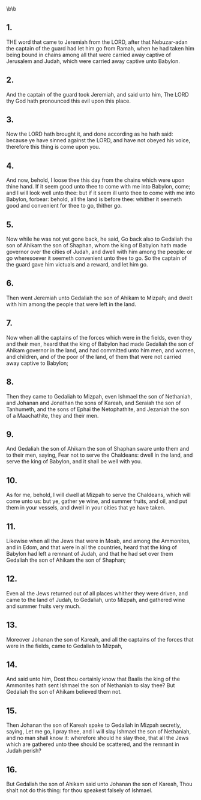 \b\b
## 1.
THE word that came to Jeremiah from the LORD, after that Nebuzar-adan the captain of the guard had let him go from Ramah, when he had taken him being bound in chains among all that were carried away captive of Jerusalem and Judah, which were carried away captive unto Babylon.
## 2.
And the captain of the guard took Jeremiah, and said unto him, The LORD thy God hath pronounced this evil upon this place.
## 3.
Now the LORD hath brought it, and done according as he hath said: because ye have sinned against the LORD, and have not obeyed his voice, therefore this thing is come upon you.
## 4.
And now, behold, I loose thee this day from the chains which were upon thine hand.  If it seem good unto thee to come with me into Babylon, come; and I will look well unto thee: but if it seem ill unto thee to come with me into Babylon, forbear: behold, all the land is before thee: whither it seemeth good and convenient for thee to go, thither go.
## 5.
Now while he was not yet gone back, he said, Go back also to Gedaliah the son of Ahikam the son of Shaphan, whom the king of Babylon hath made governor over the cities of Judah, and dwell with him among the people: or go wheresoever it seemeth convenient unto thee to go.  So the captain of the guard gave him victuals and a reward, and let him go.
## 6.
Then went Jeremiah unto Gedaliah the son of Ahikam to Mizpah; and dwelt with him among the people that were left in the land.
## 7.
Now when all the captains of the forces which were in the fields, even they and their men, heard that the king of Babylon had made Gedaliah the son of Ahikam governor in the land, and had committed unto him men, and women, and children, and of the poor of the land, of them that were not carried away captive to Babylon;
## 8.
Then they came to Gedaliah to Mizpah, even Ishmael the son of Nethaniah, and Johanan and Jonathan the sons of Kareah, and Seraiah the son of Tanhumeth, and the sons of Ephai the Netophathite, and Jezaniah the son of a Maachathite, they and their men.
## 9.
And Gedaliah the son of Ahikam the son of Shaphan sware unto them and to their men, saying, Fear not to serve the Chaldeans: dwell in the land, and serve the king of Babylon, and it shall be well with you.
## 10.
As for me, behold, I will dwell at Mizpah to serve the Chaldeans, which will come unto us: but ye, gather ye wine, and summer fruits, and oil, and put them in your vessels, and dwell in your cities that ye have taken.
## 11.
Likewise when all the Jews that were in Moab, and among the Ammonites, and in Edom, and that were in all the countries, heard that the king of Babylon had left a remnant of Judah, and that he had set over them Gedaliah the son of Ahikam the son of Shaphan;
## 12.
Even all the Jews returned out of all places whither they were driven, and came to the land of Judah, to Gedaliah, unto Mizpah, and gathered wine and summer fruits very much.
## 13.
Moreover Johanan the son of Kareah, and all the captains of the forces that were in the fields, came to Gedaliah to Mizpah,
## 14.
And said unto him, Dost thou certainly know that Baalis the king of the Ammonites hath sent Ishmael the son of Nethaniah to slay thee?  But Gedaliah the son of Ahikam believed them not.
## 15.
Then Johanan the son of Kareah spake to Gedaliah in Mizpah secretly, saying, Let me go, I pray thee, and I will slay Ishmael the son of Nethaniah, and no man shall know it: wherefore should he slay thee, that all the Jews which are gathered unto thee should be scattered, and the remnant in Judah perish?
## 16.
But Gedaliah the son of Ahikam said unto Johanan the son of Kareah, Thou shalt not do this thing: for thou speakest falsely of Ishmael.
